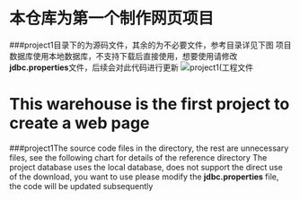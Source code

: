 # 本仓库为第一个制作网页项目
###project1目录下的为源码文件，其余的为不必要文件，参考目录详见下图
项目数据库使用本地数据库，不支持下载后直接使用，想要使用请修改**jdbc.properties**文件，后续会对此代码进行更新
![project1(工程文件](https://user-images.githubusercontent.com/103090790/177747589-6cfeda77-a693-45e8-adc6-c694a7e2c39a.png)

# This warehouse is the first project to create a web page
###project1The source code files in the directory, the rest are unnecessary files, see the following chart for details of the reference directory
The project database uses the local database, does not support the direct use of the download, you want to use please modify the **jdbc.properties** file, the code will be updated subsequently
